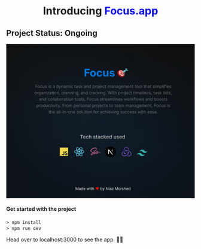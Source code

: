 <h1 style="text-align: center;"> Introducing <span style="color: blue;">Focus.app</span> </h1>


<h2>Project Status: Ongoing </h2>

<img align="center" src="https://github.com/NiazMorshed2007/focus-client/blob/main/public/focus-md-banner.png" width="850" />

<h4>Get started with the project</h4>

```
> npm install
> npm run dev
```
Head over to localhost:3000 to see the app. 🤹🤹
